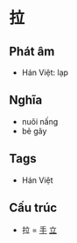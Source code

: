 # 拉

## Phát âm
* Hán Việt: lạp

## Nghĩa
* nuôi nấng
* bẻ gãy

## Tags
* Hán Việt

## Cấu trúc
* 拉 = [手](手.md) [立](立.md)

<script>window.HANZI_FIELD='拉';</script>